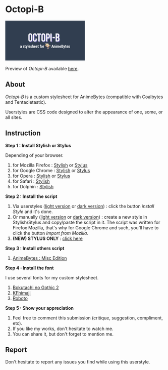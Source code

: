 # Octopi-B

<img src="AnimeBytes_thumb_light.png" width="50%">

Preview of <i>Octopi-B</i> available <a href="https://animebytes.tv/forums.php?action=viewthread&threadid=23473">here</a>.

About
-------------------------------

<i>Octopi-B</i> is a custom stylesheet for </i>AnimeBytes</i> (compatible with Coalbytes and Tentacletastic).

Userstyles are CSS code designed to alter the appearance of one, some, or all sites.


Instruction
-------------------------------

<strong>Step 1 : Install Stylish or Stylus</strong>

<span>Depending of your browser.</span>
<ol>
<li>for Mozilla Firefox : <a href="https://addons.mozilla.org/en-US/firefox/addon/stylish/">Stylish</a> or <a href="https://addons.mozilla.org/en-US/firefox/addon/styl-us/">Stylus</a></li>
<li>for Google Chrome : <a href="https://chrome.google.com/webstore/detail/stylish-custom-themes-for/fjnbnpbmkenffdnngjfgmeleoegfcffe?hl=en">Stylish</a> or <a href="https://chrome.google.com/webstore/detail/stylus/clngdbkpkpeebahjckkjfobafhncgmne?hl=en">Stylus</a></li>
<li>for Opera : <a href="https://addons.opera.com/en/extensions/details/stylish/">Stylish</a> or <a href="https://addons.opera.com/en-gb/extensions/details/stylus/?display=en">Stylus</a></li>
<li>for Safari : <a href="http://sobolev.us/stylish/">Stylish</a></li>
<li> for Dolphin : <a href="https://play.google.com/store/apps/details?id=ru.pmmlabs.stylish&amp;hl=en">Stylish</a></li>
</ol>

<strong>Step 2 : Install the script </strong>
<ol>
<li> Via userstyles (<a href="https://userstyles.org/styles/158323/octopi-b-light-animebytes-css">light version</a> or <a href="https://userstyles.org/styles/158322/octopi-b-dark-animebytes-css">dark version</a>) : click the button <i>install Style</i> and it's done.</li>
<li> Or manually (<a href="https://pastebin.com/31PFdq6w">light version</a> or <a href="https://pastebin.com/7XaPFTVG">dark version</a>) : create a new style in Stylish/Stylus and copy/paste the script in it. The script was written for Firefox Mozilla, that's why for Google Chrome and such, you'll have to click the button <i>Import from Mozilla.</i></li>
<li><b>(NEW) STYLUS ONLY</b> : <a href="https://Catgrills.github.io/Octopi-B/octopi-b.user.css)">click here</a></li>
</ol>

<strong>Step 3 : Install others script </strong>
<ol>
<li><a href="https://greasyfork.org/en/scripts/36989-animebytes-misc-edition">AnimeBytes : Misc Edition</a>
</ol>

<strong>Step 4 : Install the font </strong>

I use several fonts for my custom stylesheet.
<ol>
<li> <a href="http://www.freejapanesefont.com/bokutachi-gothic-2-bold/">Bokutachi no Gothic 2 </a></li>
<li> <a href="https://www.freejapanesefont.com/kf-himaji/">KFhimaji</a></li>
<li> <a href="https://www.fontsquirrel.com/fonts/roboto">Roboto</a></li>
</ol>

<strong>Step 5 : Show your appreciation </strong>
<ol>
<li>Feel free to comment this submission (critique, suggestion, compliment, etc).</li>
<li>If you like my works, don't hesitate to watch me.</li>
<li>You can share it, but don't forget to mention me.</li>
</ol>

Report
-------------------------------

Don't hesitate to report any issues you find while using this userstyle.
